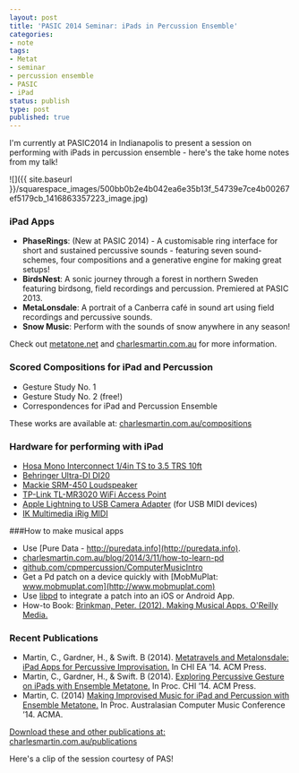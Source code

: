 ```yaml
---
layout: post
title: 'PASIC 2014 Seminar: iPads in Percussion Ensemble'
categories:
- note
tags:
- Metat
- seminar
- percussion ensemble
- PASIC
- iPad
status: publish
type: post
published: true
---
```



I'm currently at PASIC2014 in Indianapolis to present a session on performing with iPads in percussion ensemble - here's the take home notes from my talk!

![]({{ site.baseurl }}/squarespace_images/500bb0b2e4b042ea6e35b13f_54739e7ce4b00267ef5179cb_1416863357223_image.jpg)

### iPad Apps

* **PhaseRings**: (New at PASIC 2014) - A customisable ring interface for short and sustained percussive sounds - featuring seven sound-schemes, four compositions and a generative engine for making great setups!
* **BirdsNest**: A sonic journey through a forest in northern Sweden featuring birdsong, field recordings and percussion. Premiered at PASIC 2013.
* **MetaLonsdale**: A portrait of a Canberra café in sound art using field recordings and percussive sounds.
* **Snow Music**: Perform with the sounds of snow anywhere in any season!

Check out [metatone.net](http://metatone.net) and [charlesmartin.com.au](http://charlesmartin.com.au) for more information.

### Scored Compositions for iPad and Percussion

* Gesture Study No. 1
* Gesture Study No. 2 (free!)
* Correspondences for iPad and Percussion Ensemble

These works are available at: [charlesmartin.com.au/compositions](http://charlesmartin.com.au/compositions)

### Hardware for performing with iPad

* [Hosa Mono Interconnect 1/4in TS to 3.5 TRS 10ft](http://hosatech.com/product/cmp-100/)
* [Behringer Ultra-DI DI20](http://www.behringer.com/EN/Products/DI20.aspx)
* [Mackie SRM-450 Loudspeaker](http://www.mackie.com/products/srmv2series/splash.html)
* [TP-Link TL-MR3020 WiFi Access Point](http://www.amazon.com/TP-LINK-TL-MR3020-Wireless-Portable-Router/dp/B00634PLTW)
* [Apple Lightning to USB Camera Adapter](http://store.apple.com/us/product/MD821ZM/A/lightning-to-usb-camera-adapter) (for USB MIDI devices)
* [IK Multimedia iRig MIDI](http://www.ikmultimedia.com/products/irigmidi2/)

###How to make musical apps

* Use [Pure Data - http://puredata.info](http://puredata.info).
* [charlesmartin.com.au/blog/2014/3/11/how-to-learn-pd](http://charlesmartin.com.au/blog/2014/3/11/how-to-learn-pd)
* [github.com/cpmpercussion/ComputerMusicIntro](http://github.com/cpmpercussion/ComputerMusicIntro)
* Get a Pd patch on a device quickly with [MobMuPlat: www.mobmuplat.com](http://www.mobmuplat.com)
* Use [libpd](http://libpd.cc) to integrate a patch into an iOS or Android App.
* How-to Book: [Brinkman, Peter. (2012). Making Musical Apps. O'Reilly Media.](http://shop.oreilly.com/product/0636920022503.do)

### Recent Publications

* Martin, C., Gardner, H., & Swift. B (2014). [Metatravels and Metalonsdale: iPad Apps for Percussive Improvisation.](http://charlesmartin.com.au/s/Martin-Metatravels-and-Metalonsdale-Ipad-Apps-for-Percussive.pdf) In CHI EA ’14. ACM Press.
* Martin, C., Gardner, H., & Swift. B (2014). [Exploring Percussive Gesture on iPads with Ensemble Metatone.](http://charlesmartin.com.au/s/Martin-Exploring-Percussive-Gesture-on-iPads-with.pdf) In Proc. CHI ’14. ACM Press.
* Martin, C. (2014) [Making Improvised Music for iPad and Percussion with Ensemble Metatone.](http://charlesmartin.com.au/s/Martin-Making-Improvised-Music-for-iPad-and-Percussion.pdf) In Proc. Australasian Computer Music Conference ’14. ACMA.

[Download these and other publications at: charlesmartin.com.au/publications](http://charlesmartin.com.au/publications/)

Here's a clip of the session courtesy of PAS!
